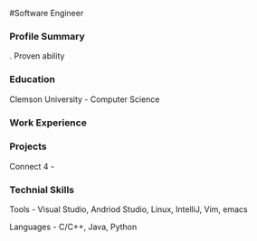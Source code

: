 #Software Engineer

### Profile Summary
. Proven ability 

### Education
Clemson University - Computer Science

### Work Experience


### Projects
Connect 4 - 

### Technial Skills
Tools - Visual Studio, Andriod Studio, Linux, IntelliJ, Vim, emacs

Languages - C/C++, Java, Python
